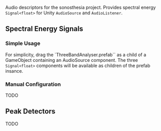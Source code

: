 Audio descriptors for the sonosthesia project. Provides spectral energy ```Signal<float>``` for Unity `AudioSource` and `AudioListener`.

## Spectral Energy Signals

### Simple Usage

For simplicity, drag the `ThreeBandAnalyser.prefab`` as a child of a GameObject containing an AudioSource component. The three ```Signal<float>``` components will be available as children of the prefab insance.

### Manual Configuration

TODO

## Peak Detectors

TODO

